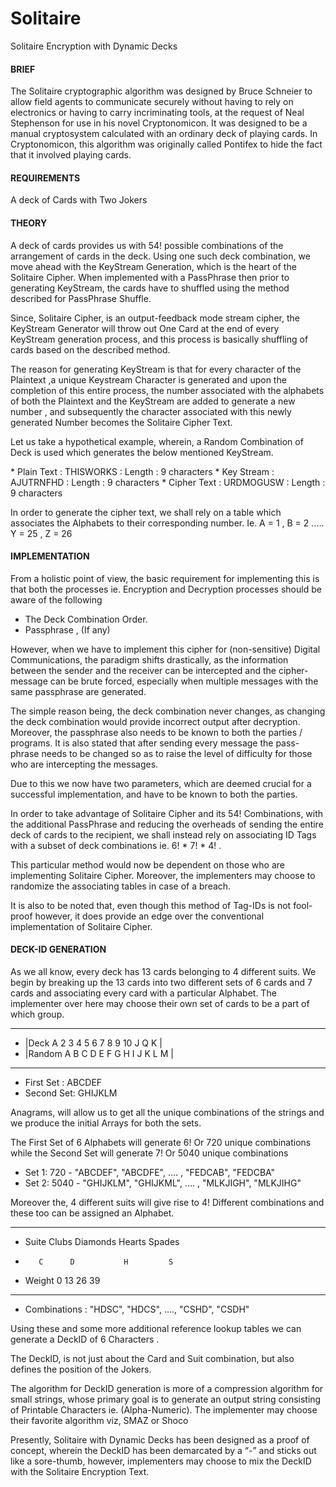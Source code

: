 # Solitaire #
Solitaire Encryption with Dynamic Decks

<h4>BRIEF</h4>
<p>The Solitaire cryptographic algorithm was designed by Bruce Schneier to allow field agents to communicate securely without having to rely on electronics or having to carry incriminating tools, at the request of Neal Stephenson for use in his novel Cryptonomicon. It was designed to be a manual cryptosystem calculated with an ordinary deck of playing cards. In Cryptonomicon, this algorithm was originally called Pontifex to hide the fact that it involved playing cards.</p>

<h4>REQUIREMENTS</h4>
<p>A deck of Cards with Two Jokers</p>

<h4>THEORY</h4>
<p>A deck of cards provides us with 54! possible combinations of the arrangement of cards in the deck. Using one such deck combination, we move ahead with the KeyStream Generation, which is the heart of the Solitaire Cipher. When implemented with a PassPhrase then prior to generating KeyStream, the cards have to shuffled using the method described for PassPhrase Shuffle.</p>
<p>Since, Solitaire Cipher, is an output-feedback mode stream cipher, the KeyStream Generator will throw out One Card at the end of every KeyStream generation process, and this process is basically shuffling of cards based on the described method.</p>
<p>The reason for generating KeyStream is that for every character of the Plaintext ,a unique Keystream Character is generated and upon the completion of this entire process, the number associated with the alphabets of both the Plaintext and the KeyStream are added to generate a new number , and subsequently the character associated with this newly generated Number becomes the Solitaire Cipher Text.</p>
<p>Let us take a hypothetical example, wherein, a Random Combination of Deck is used which generates the below mentioned KeyStream.</p>
* Plain Text 	: THISWORKS	: Length : 9 characters
* Key Stream	: AJUTRNFHD	: Length : 9 characters
* Cipher Text	: URDMOGUSW	: Length : 9 characters
<p>In order to generate the cipher text, we shall rely on a table which associates the Alphabets to their corresponding number. Ie. A = 1 , B = 2 ….. Y = 25 , Z = 26</p>

<h4>IMPLEMENTATION</h4>
From a holistic point of view, the basic requirement for implementing this is that both the processes ie. Encryption and Decryption processes should be aware of the following 

* The Deck Combination Order.
* Passphrase , (If any)

However, when we have to implement this cipher for (non-sensitive) Digital Communications, the paradigm shifts drastically, as the information between the sender and the receiver can be intercepted and the cipher-message can be brute forced, especially when multiple messages with the same passphrase are generated.

The simple reason being, the deck combination never changes, as changing the deck combination would provide incorrect output after decryption. Moreover, the passphrase also needs to be known to both the parties / programs. It is also stated that after sending every message the pass-phrase needs to be changed so as to raise the level of difficulty for those who are intercepting the messages.

Due to this we now have two parameters, which are deemed crucial for a successful implementation, and have to be known to both the parties. 

In order to take advantage of Solitaire Cipher and its 54! Combinations, with the additional PassPhrase and reducing the overheads of sending the entire deck of cards to the recipient, we shall instead rely on associating ID Tags with a subset of deck combinations ie. 6! * 7! * 4! . 

This particular method would now be dependent on those who are implementing Solitaire Cipher. Moreover, the implementers may choose to randomize the associating tables in case of a breach.

It is also to be noted that, even though this method of Tag-IDs is not fool-proof however, it does provide an edge over the conventional implementation of Solitaire Cipher. 

<h4>DECK-ID GENERATION</h4>
As we all know, every deck has 13 cards belonging to 4 different suits. We begin by breaking up the 13 cards into two different sets of 6 cards and 7 cards and associating every card with a particular Alphabet. The implementer over here may choose their own set of cards to be a part of which group. 

______________________________________

* |Deck    A	2	3	4	5	6	7	8	9	10 J Q K |
* |Random  A	B	C	D	E	F	G	H	I  J K L M |

______________________________________

* First Set : ABCDEF
* Second Set: GHIJKLM

Anagrams, will allow us to get all the unique combinations of the strings and we produce the initial Arrays for both the sets.

The First Set of 6 Alphabets will generate 6! Or 720 unique combinations while the Second Set will generate 7! Or 5040 unique combinations

* Set 1: 720 - "ABCDEF", "ABCDFE", .... , "FEDCAB", "FEDCBA"
* Set 2: 5040 - "GHIJKLM", "GHIJKML",  …. , "MLKJIGH", "MLKJIHG"

Moreover the, 4 different suits will give rise to 4! Different combinations and these too can be assigned an Alphabet. 

________________________________________

* Suite  Clubs Diamonds  Hearts  Spades 
*        C	    D	        H	      S      
* Weight 0     13        26      39     
________________________________________

* Combinations : "HDSC", "HDCS", …., "CSHD", "CSDH"

Using these and some more additional reference lookup tables we can generate a DeckID of 6 Characters .

The DeckID, is not just about the Card and Suit combination, but also defines the position of the Jokers. 

The algorithm for DeckID generation is more of a compression algorithm for small strings, whose primary goal is to generate an output string consisting of Printable Characters ie. (Alpha-Numeric). The implementer may choose their favorite algorithm viz, SMAZ or Shoco 

Presently, Solitaire with Dynamic Decks has been designed as a proof of concept, wherein the DeckID has been demarcated by a “-” and sticks out like a sore-thumb, however, implementers may choose to mix the DeckID with the Solitaire Encryption Text.
